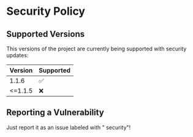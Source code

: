 # Security Policy

## Supported Versions

This versions of the project are currently being supported with security updates:

| Version | Supported          |
| ------- | ------------------ |
|   1.1.6 | :white_check_mark: |
| <=1.1.5 | :x:                |

## Reporting a Vulnerability

Just report it as an issue labeled with " security"!
